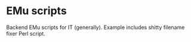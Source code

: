 # EMu scripts #

Backend EMu scripts for IT (generally). Example includes shitty filename fixer Perl script.

